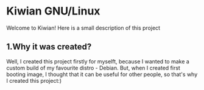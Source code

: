 # Kiwian GNU/Linux

Welcome to Kiwian! Here is a small description of this project 

## 1.Why it was created?
Well, I created this project firstly for myselft, because I wanted to make a custom build of my favourite distro - Debian.
But, when I created first booting image, I thought that it can be useful for other people, so that's why I created this project:)

